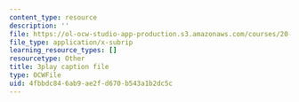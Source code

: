 ```yaml
---
content_type: resource
description: ''
file: https://ol-ocw-studio-app-production.s3.amazonaws.com/courses/20-219-becoming-the-next-bill-nye-writing-and-hosting-the-educational-show-january-iap-2015/4fbbdc846ab9ae2fd670b543a1b2dc5c_zIkFlvzJLNY.srt
file_type: application/x-subrip
learning_resource_types: []
resourcetype: Other
title: 3play caption file
type: OCWFile
uid: 4fbbdc84-6ab9-ae2f-d670-b543a1b2dc5c
---
```

